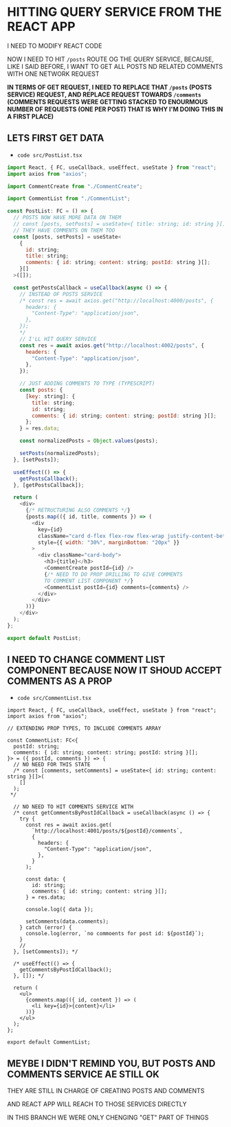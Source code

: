 # HITTING QUERY SERVICE FROM THE REACT APP

I NEED TO MODIFY REACT CODE

NOW I NEED TO HIT `/posts` ROUTE OG THE QUERY SERVICE, BECAUSE, LIKE I SAID BEFORE, I WANT TO GET ALL POSTS ND RELATED COMMENTS WITH ONE NETWORK REQUEST

**IN TERMS OF GET REQUEST, I NEED TO REPLACE THAT `/posts` (POSTS SERVICE) REQUEST, AND REPLACE REQUEST TOWARDS `/comments` (COMMENTS REQUESTS WERE GETTING STACKED TO ENOURMOUS NUMBER OF REQUESTS (ONE PER POST) THAT IS WHY I'M DOING THIS IN A FIRST PLACE)**

## LETS FIRST GET DATA

- `code src/PostList.tsx`

```js
import React, { FC, useCallback, useEffect, useState } from "react";
import axios from "axios";

import CommentCreate from "./CommentCreate";

import CommentList from "./CommentList";

const PostList: FC = () => {
  // POSTS NOW HAVE MORE DATA ON THEM
  // const [posts, setPosts] = useState<{ title: string; id: string }[]>([]);
  // THEY HAVE COMMENTS ON THEM TOO
  const [posts, setPosts] = useState<
    {
      id: string;
      title: string;
      comments: { id: string; content: string; postId: string }[];
    }[]
  >([]);

  const getPostsCallback = useCallback(async () => {
    // INSTEAD OF POSTS SERVICE
    /* const res = await axios.get("http://localhost:4000/posts", {
      headers: {
        "Content-Type": "application/json",
      },
    });
    */
    // I'LL HIT QUERY SERVICE
    const res = await axios.get("http://localhost:4002/posts", {
      headers: {
        "Content-Type": "application/json",
      },
    });

    // JUST ADDING COMMENTS TO TYPE (TYPESCRIPT)
    const posts: {
      [key: string]: {
        title: string;
        id: string;
        comments: { id: string; content: string; postId: string }[];
      };
    } = res.data;

    const normalizedPosts = Object.values(posts);

    setPosts(normalizedPosts);
  }, [setPosts]);

  useEffect(() => {
    getPostsCallback();
  }, [getPostsCallback]);

  return (
    <div>
      {/* RETRUCTURING ALSO COMMENTS */}
      {posts.map(({ id, title, comments }) => (
        <div
          key={id}
          className="card d-flex flex-row flex-wrap justify-content-between"
          style={{ width: "30%", marginBottom: "20px" }}
        >
          <div className="card-body">
            <h3>{title}</h3>
            <CommentCreate postId={id} />
            {/* NEED TO DO PROP DRILLING TO GIVE COMMENTS
            TO COMMENT LIST COMPONENT */}
            <CommentList postId={id} comments={comments} />
          </div>
        </div>
      ))}
    </div>
  );
};

export default PostList;
```

## I NEED TO CHANGE COMMENT LIST COMPONENT BECAUSE NOW IT SHOUD ACCEPT COMMENTS AS A PROP

- `code src/CommentList.tsx`

```tsx
import React, { FC, useCallback, useEffect, useState } from "react";
import axios from "axios";

// EXTENDING PROP TYPES, TO INCLUDE COMMENTS ARRAY

const CommentList: FC<{
  postId: string;
  comments: { id: string; content: string; postId: string }[];
}> = ({ postId, comments }) => {
  // NO NEED FOR THIS STATE
  /* const [comments, setComments] = useState<{ id: string; content: string }[]>(
    []
  );
 */

  // NO NEED TO HIT COMMENTS SERVICE WITH
  /* const getCommentsByPostIdCallback = useCallback(async () => {
    try {
      const res = await axios.get(
        `http://localhost:4001/posts/${postId}/comments`,
        {
          headers: {
            "Content-Type": "application/json",
          },
        }
      );

      const data: {
        id: string;
        comments: { id: string; content: string }[];
      } = res.data;

      console.log({ data });

      setComments(data.comments);
    } catch (error) {
      console.log(error, `no commoents for post id: ${postId}`);
    }
    //
  }, [setComments]); */

  /* useEffect(() => {
    getCommentsByPostIdCallback();
  }, []); */

  return (
    <ul>
      {comments.map(({ id, content }) => (
        <li key={id}>{content}</li>
      ))}
    </ul>
  );
};

export default CommentList;
```

## MEYBE I DIDN'T REMIND YOU, BUT POSTS AND COMMENTS SERVICE AE STILL OK

THEY ARE STILL IN CHARGE OF CREATING POSTS AND COMMENTS

AND REACT APP WILL REACH TO THOSE SERVICES DIRECTLY

IN THIS BRANCH WE WERE ONLY CHENGING "GET" PART OF THINGS
